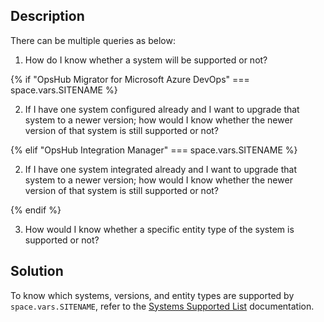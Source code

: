 ## Description

There can be multiple queries as below: 

1. How do I know whether a system will be supported or not?

{% if "OpsHub Migrator for Microsoft Azure DevOps" === space.vars.SITENAME %}

2. If I have one system configured already and I want to upgrade that system to a newer version; how would I know whether the newer version of that system is still supported or not?

{% elif "OpsHub Integration Manager" === space.vars.SITENAME %}

2. If I have one system integrated already and I want to upgrade that system to a newer version; how would I know whether the newer version of that system is still supported or not?  

{% endif %}

3. How would I know whether a specific entity type of the system is supported or not? 

## Solution

To know which systems, versions, and entity types are supported by <code class="expression">space.vars.SITENAME</code>, refer to the [Systems Supported List](../../../supported-connectors/systems-supported.md) documentation.
